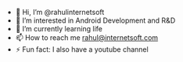 - 👋 Hi, I’m @rahulinternetsoft
- 👀 I’m interested in Android Development and R&D
- 🌱 I’m currently learning life
- 📫 How to reach me rahul@internetsoft.com
- ⚡ Fun fact: I also have a youtube channel

<!---
rahulinternetsoft/rahulinternetsoft is a ✨ special ✨ repository because its `README.md` (this file) appears on your GitHub profile.
You can click the Preview link to take a look at your changes.
--->
